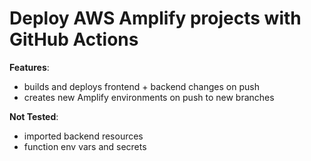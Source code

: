 # Deploy AWS Amplify projects with GitHub Actions

**Features**:

- builds and deploys frontend + backend changes on push
- creates new Amplify environments on push to new branches

**Not Tested**:

- imported backend resources
- function env vars and secrets
